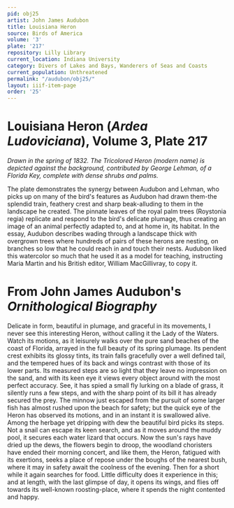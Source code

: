 ```yaml
---
pid: obj25
artist: John James Audubon
title: Louisiana Heron
source: Birds of America
volume: '3'
plate: '217'
repository: Lilly Library
current_location: Indiana University
category: Divers of Lakes and Bays, Wanderers of Seas and Coasts
current_population: Unthreatened
permalink: "/audubon/obj25/"
layout: iiif-item-page
order: '25'
---
```


# Louisiana Heron (_Ardea Ludoviciana_), Volume 3, Plate 217

_Drawn in the spring of 1832. The Tricolored Heron (modern name) is depicted against the background, contributed by George Lehman, of a Florida Key, complete with dense shrubs and palms._

The plate demonstrates the synergy between Audubon and Lehman, who picks up on many of the bird's features as Audubon had drawn them-the splendid train, feathery crest and sharp beak-alluding to them in the landscape he created. The pinnate leaves of the royal palm trees (Roystonia regia) replicate and respond to the bird's delicate plumage, thus creating an image of an animal perfectly adapted to, and at home in, its habitat. In the essay, Audubon describes wading through a landscape thick with overgrown trees where hundreds of pairs of these herons are nesting, on branches so low that he could reach in and touch their nests. Audubon liked this watercolor so much that he used it as a model for teaching, instructing Maria Martin and his British editor, William MacGillivray, to copy it.

# From John James Audubon's _Ornithological Biography_

Delicate in form, beautiful in plumage, and graceful in its movements, I never see this interesting Heron, without calling it the Lady of the Waters. Watch its motions, as it leisurely walks over the pure sand beaches of the coast of Florida, arrayed in the full beauty of its spring plumage. Its pendent crest exhibits its glossy tints, its train falls gracefully over a well defined tail, and the tempered hues of its back and wings contrast with those of its lower parts. Its measured steps are so light that they leave no impression on the sand, and with its keen eye it views every object around with the most perfect accuracy. See, it has spied a small fly lurking on a blade of grass, it silently runs a few steps, and with the sharp point of its bill it has already secured the prey. The minnow just escaped from the pursuit of some larger fish has almost rushed upon the beach for safety; but the quick eye of the Heron has observed its motions, and in an instant it is swallowed alive. Among the herbage yet dripping with dew the beautiful bird picks its steps. Not a snail can escape its keen search, and as it moves around the muddy pool, it secures each water lizard that occurs. Now the sun's rays have dried up the dews, the flowers begin to droop, the woodland choristers have ended their morning concert, and like them, the Heron, fatigued with its exertions, seeks a place of repose under the boughs of the nearest bush, where it may in safety await the coolness of the evening. Then for a short while it again searches for food. Little difficulty does it experience in this; and at length, with the last glimpse of day, it opens its wings, and flies off towards its well-known roosting-place, where it spends the night contented and happy.
